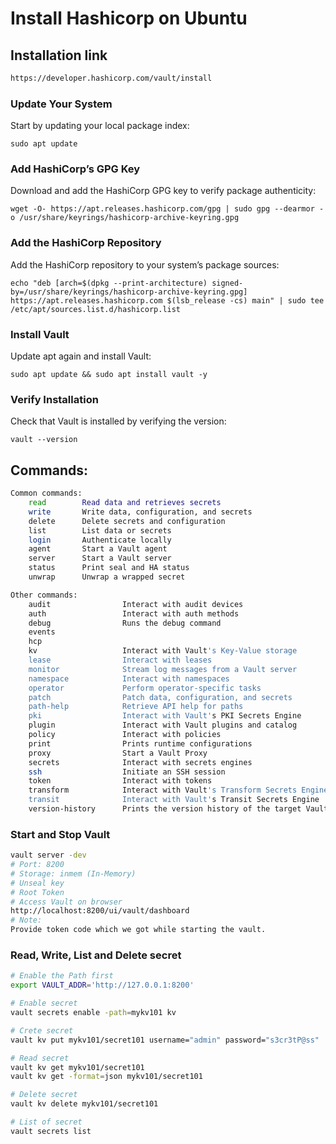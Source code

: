 # Install Hashicorp on Ubuntu

## Installation link
```bash 
https://developer.hashicorp.com/vault/install
```
### Update Your System
Start by updating your local package index:
```
sudo apt update
```


### Add HashiCorp’s GPG Key
Download and add the HashiCorp GPG key to verify package authenticity:
```
wget -O- https://apt.releases.hashicorp.com/gpg | sudo gpg --dearmor -o /usr/share/keyrings/hashicorp-archive-keyring.gpg
```


### Add the HashiCorp Repository
Add the HashiCorp repository to your system’s package sources:
```
echo "deb [arch=$(dpkg --print-architecture) signed-by=/usr/share/keyrings/hashicorp-archive-keyring.gpg] https://apt.releases.hashicorp.com $(lsb_release -cs) main" | sudo tee /etc/apt/sources.list.d/hashicorp.list
```


### Install Vault
Update apt again and install Vault:
```
sudo apt update && sudo apt install vault -y 

```


### Verify Installation
Check that Vault is installed by verifying the version:
```
vault --version
```

## Commands:
```bash
Common commands:
    read        Read data and retrieves secrets
    write       Write data, configuration, and secrets
    delete      Delete secrets and configuration
    list        List data or secrets
    login       Authenticate locally
    agent       Start a Vault agent
    server      Start a Vault server
    status      Print seal and HA status
    unwrap      Unwrap a wrapped secret

Other commands:
    audit                Interact with audit devices
    auth                 Interact with auth methods
    debug                Runs the debug command
    events
    hcp
    kv                   Interact with Vault's Key-Value storage
    lease                Interact with leases
    monitor              Stream log messages from a Vault server
    namespace            Interact with namespaces
    operator             Perform operator-specific tasks
    patch                Patch data, configuration, and secrets
    path-help            Retrieve API help for paths
    pki                  Interact with Vault's PKI Secrets Engine
    plugin               Interact with Vault plugins and catalog
    policy               Interact with policies
    print                Prints runtime configurations
    proxy                Start a Vault Proxy
    secrets              Interact with secrets engines
    ssh                  Initiate an SSH session
    token                Interact with tokens
    transform            Interact with Vault's Transform Secrets Engine
    transit              Interact with Vault's Transit Secrets Engine
    version-history      Prints the version history of the target Vault server
```
### Start and Stop Vault
```bash
vault server -dev
# Port: 8200
# Storage: inmem (In-Memory)
# Unseal key
# Root Token
# Access Vault on browser
http://localhost:8200/ui/vault/dashboard
# Note:
Provide token code which we got while starting the vault.
``` 
### Read, Write, List and Delete secret
```bash
# Enable the Path first
export VAULT_ADDR='http://127.0.0.1:8200'

# Enable secret
vault secrets enable -path=mykv101 kv 

# Crete secret
vault kv put mykv101/secret101 username="admin" password="s3cr3tP@ss"

# Read secret
vault kv get mykv101/secret101
vault kv get -format=json mykv101/secret101

# Delete secret
vault kv delete mykv101/secret101

# List of secret
vault secrets list

```
